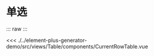 <script setup>
import CurrentRowTable from './../../../element-plus-generator-demo/src/views/Table/components/CurrentRowTable.vue'
</script>

# 单选

<div class="code">

::: raw
<CurrentRowTable/>
:::

<<< ./../element-plus-generator-demo/src/views/Table/components/CurrentRowTable.vue

</div>
